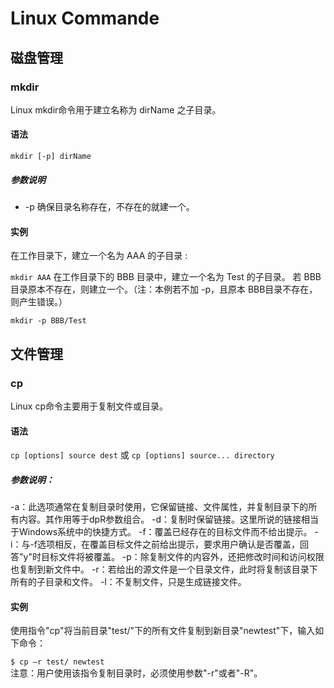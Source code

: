 # Linux Commande

##  磁盘管理 

### mkdir
Linux mkdir命令用于建立名称为 dirName 之子目录。
#### 语法
    
`mkdir [-p] dirName`
##### 参数说明
- -p 确保目录名称存在，不存在的就建一个。

#### 实例
在工作目录下，建立一个名为 AAA 的子目录 :

`mkdir AAA`
在工作目录下的 BBB 目录中，建立一个名为 Test 的子目录。 
若 BBB 目录原本不存在，则建立一个。（注：本例若不加 -p，且原本 BBB目录不存在，则产生错误。）

`mkdir -p BBB/Test`


## 文件管理

### cp
Linux cp命令主要用于复制文件或目录。
#### 语法

`cp [options] source dest`
或
`cp [options] source... directory`

##### 参数说明：

-a：此选项通常在复制目录时使用，它保留链接、文件属性，并复制目录下的所有内容。其作用等于dpR参数组合。
-d：复制时保留链接。这里所说的链接相当于Windows系统中的快捷方式。
-f：覆盖已经存在的目标文件而不给出提示。
-i：与-f选项相反，在覆盖目标文件之前给出提示，要求用户确认是否覆盖，回答"y"时目标文件将被覆盖。
-p：除复制文件的内容外，还把修改时间和访问权限也复制到新文件中。
-r：若给出的源文件是一个目录文件，此时将复制该目录下所有的子目录和文件。
-l：不复制文件，只是生成链接文件。

#### 实例
使用指令"cp"将当前目录"test/"下的所有文件复制到新目录"newtest"下，输入如下命令：

`$ cp –r test/ newtest      `    
注意：用户使用该指令复制目录时，必须使用参数"-r"或者"-R"。

